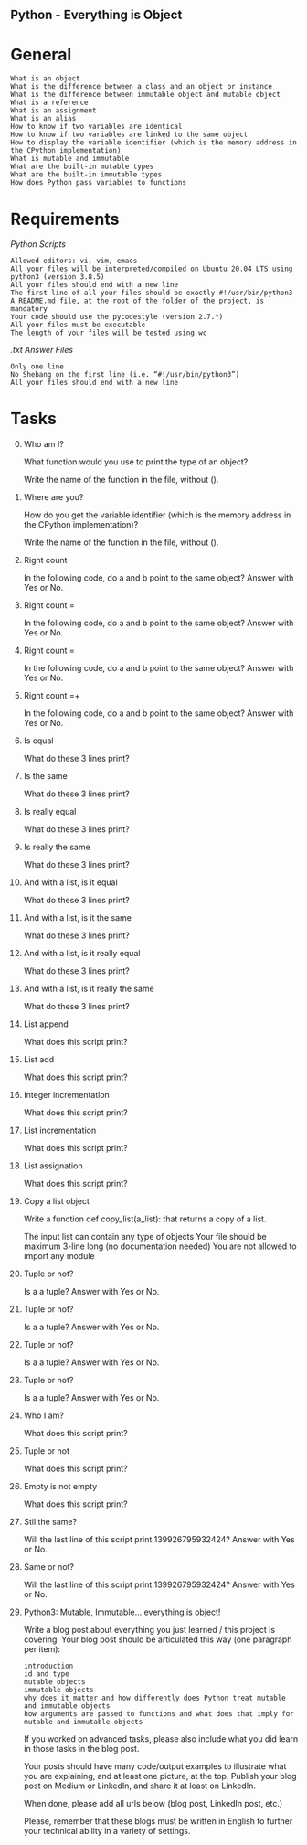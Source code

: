 ## Python - Everything is Object

# General

    What is an object
    What is the difference between a class and an object or instance
    What is the difference between immutable object and mutable object
    What is a reference
    What is an assignment
    What is an alias
    How to know if two variables are identical
    How to know if two variables are linked to the same object
    How to display the variable identifier (which is the memory address in the CPython implementation)
    What is mutable and immutable
    What are the built-in mutable types
    What are the built-in immutable types
    How does Python pass variables to functions


# Requirements

*Python Scripts*

    Allowed editors: vi, vim, emacs
    All your files will be interpreted/compiled on Ubuntu 20.04 LTS using python3 (version 3.8.5)
    All your files should end with a new line
    The first line of all your files should be exactly #!/usr/bin/python3
    A README.md file, at the root of the folder of the project, is mandatory
    Your code should use the pycodestyle (version 2.7.*)
    All your files must be executable
    The length of your files will be tested using wc

*.txt Answer Files*

    Only one line
    No Shebang on the first line (i.e. “#!/usr/bin/python3”)
    All your files should end with a new line

# Tasks

0. Who am I?

    What function would you use to print the type of an object?

    Write the name of the function in the file, without ().

1. Where are you?

    How do you get the variable identifier (which is the memory address in the CPython implementation)?

    Write the name of the function in the file, without ().

2. Right count

    In the following code, do a and b point to the same object? Answer with Yes or No.

3. Right count =

    In the following code, do a and b point to the same object? Answer with Yes or No.

4. Right count =

    In the following code, do a and b point to the same object? Answer with Yes or No.

5. Right count =+

    In the following code, do a and b point to the same object? Answer with Yes or No.

6. Is equal

    What do these 3 lines print?

7. Is the same

    What do these 3 lines print?

8. Is really equal

    What do these 3 lines print?

9. Is really the same

    What do these 3 lines print?

10. And with a list, is it equal

    What do these 3 lines print?

11. And with a list, is it the same

    What do these 3 lines print?

12. And with a list, is it really equal

    What do these 3 lines print?

13. And with a list, is it really the same

    What do these 3 lines print?

14. List append

    What does this script print?

15. List add

    What does this script print?

16. Integer incrementation

    What does this script print?

17. List incrementation

    What does this script print?

18. List assignation

    What does this script print?

19. Copy a list object

    Write a function def copy_list(a_list): that returns a copy of a list.

    The input list can contain any type of objects
    Your file should be maximum 3-line long (no documentation needed)
    You are not allowed to import any module

20. Tuple or not?

    Is a a tuple? Answer with Yes or No.

21. Tuple or not?

    Is a a tuple? Answer with Yes or No.

22. Tuple or not?

    Is a a tuple? Answer with Yes or No.

23. Tuple or not?

    Is a a tuple? Answer with Yes or No.

24. Who I am?

    What does this script print?

25. Tuple or not

    What does this script print?

26. Empty is not empty

    What does this script print?

27. Stil the same?

    Will the last line of this script print 139926795932424? Answer with Yes or No.

28. Same or not?

    Will the last line of this script print 139926795932424? Answer with Yes or No.

29. Python3: Mutable, Immutable... everything is object!

    Write a blog post about everything you just learned / this project is covering. Your blog post should be articulated this way (one paragraph per item):

        introduction
        id and type
        mutable objects
        immutable objects
        why does it matter and how differently does Python treat mutable and immutable objects
        how arguments are passed to functions and what does that imply for mutable and immutable objects

    If you worked on advanced tasks, please also include what you did learn in those tasks in the blog post.

    Your posts should have many code/output examples to illustrate what you are explaining, and at least one picture, at the top. Publish your blog post on Medium or LinkedIn, and share it at least on LinkedIn.

    When done, please add all urls below (blog post, LinkedIn post, etc.)

    Please, remember that these blogs must be written in English to further your technical ability in a variety of settings.

